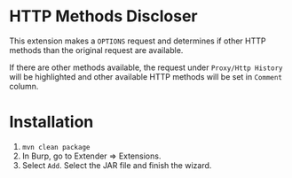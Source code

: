 # HTTP Methods Discloser

This extension makes a `OPTIONS` request and 
determines if other HTTP methods than the original request are available.

If there are other methods available, the request under `Proxy/Http History` will be highlighted and other available HTTP
methods will be set in `Comment` column.



# Installation
1. `mvn clean package`
2. In Burp, go to Extender => Extensions.
3. Select `Add`. Select the JAR file and finish the wizard.
